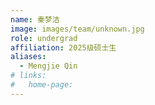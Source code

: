 ```yaml
---
name: 秦梦洁
image: images/team/unknown.jpg
role: undergrad
affiliation: 2025级硕士生
aliases:
  - Mengjie Qin
# links:
#   home-page:
---
```

